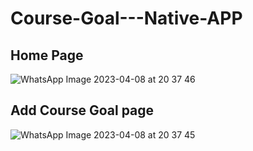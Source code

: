# Course-Goal---Native-APP

## Home Page
![WhatsApp Image 2023-04-08 at 20 37 46](https://user-images.githubusercontent.com/72962881/230728741-ae4a8eb8-978a-4b79-97a8-85c30e73046e.jpg)

## Add Course Goal page
![WhatsApp Image 2023-04-08 at 20 37 45](https://user-images.githubusercontent.com/72962881/230728759-346454eb-5181-458f-a629-78d1f619431b.jpg)
